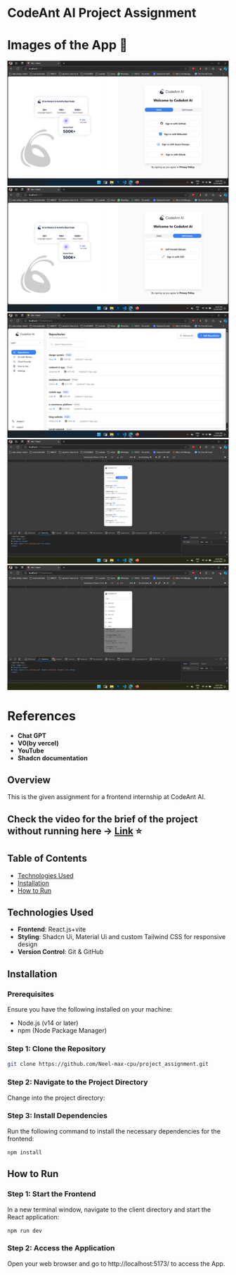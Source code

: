# CodeAnt AI Project Assignment

# Images of the App :memo:
![Image 1](https://github.com/Neel-max-cpu/project_assignment/blob/main/public/1.png?raw=true)
![Image 2](https://github.com/Neel-max-cpu/project_assignment/blob/main/public/2.png?raw=true)
![Image 3](https://github.com/Neel-max-cpu/project_assignment/blob/main/public/3.png?raw=true)
![Image 4](https://github.com/Neel-max-cpu/project_assignment/blob/main/public/4.png?raw=true)
![Image 5](https://github.com/Neel-max-cpu/project_assignment/blob/main/public/5.png?raw=true)


# References
- **Chat GPT**
- **V0(by vercel)**
- **YouTube**
- **Shadcn documentation**

## Overview
This is the given assignment for a frontend internship at CodeAnt AI.

## Check the video for the brief of the project without running here  -> [Link](https://youtu.be/RxTaOd8njWU) ⭐

## Table of Contents
- [Technologies Used](#technologies-used)
- [Installation](#installation)
- [How to Run](#how-to-run)


## Technologies Used
- **Frontend**: React.js+vite
- **Styling**: Shadcn Ui, Material Ui and custom Tailwind CSS for responsive design
- **Version Control**: Git & GitHub

## Installation

### Prerequisites
Ensure you have the following installed on your machine:
- Node.js (v14 or later)
- npm (Node Package Manager)

### Step 1: Clone the Repository
```bash
git clone https://github.com/Neel-max-cpu/project_assignment.git
```

### Step 2: Navigate to the Project Directory
Change into the project directory:


### Step 3: Install Dependencies
Run the following command to install the necessary dependencies for the frontend:
```
npm install
```

## How to Run
### Step 1: Start the Frontend
In a new terminal window, navigate to the client directory and start the React application:
```
npm run dev
```

### Step 2: Access the Application
Open your web browser and go to http://localhost:5173/ to access the App.